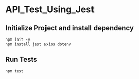 # API_Test_Using_Jest

## Initialize Project and install dependency
    npm init -y
    npm install jest axios dotenv

## Run Tests
    npm test
